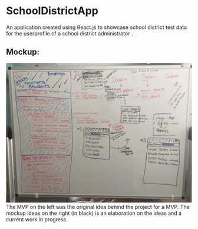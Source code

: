 # SchoolDistrictApp
An application created using React.js to showcase school district test data for the userprofile of a school district administrator .


## Mockup:
![MockUp Image](IMG_9018.jpg)
The MVP on the left was the original idea behind the project for a MVP. 
The mockup ideas on the right (in black) is an elaboration on the ideas and a current work in progress.